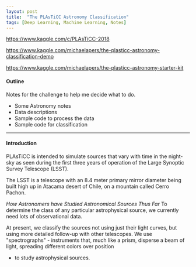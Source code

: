 ```yaml
---
layout: post
title:  "The PLAsTiCC Astronomy Classification"
tags: [Deep Learning, Machine Learning, Notes]
---
```


https://www.kaggle.com/c/PLAsTiCC-2018

https://www.kaggle.com/michaelapers/the-plasticc-astronomy-classification-demo

https://www.kaggle.com/michaelapers/the-plasticc-astronomy-starter-kit

#### Outline

Notes for the challenge to help me decide what to do.

* Some Astronomy notes
* Data descriptions
* Sample code to process the data
* Sample code for classification

---

#### Introduction

PLAsTiCC is intended to simulate sources that vary with 
time in the night-sky as seen during the first three 
years of operation of the Large Synoptic Survey Telescope (LSST).

The LSST is a telescope with an 8.4 meter primary mirror diameter being built high up 
in Atacama desert of Chile, on a mountain called Cerro Pachon.

*How Astronomers have Studied Astronomical Sources Thus Far*
To determine the class of any particular astrophysical source, we currently need lots of observational data.

At present, we classify the sources not using just their light 
curves, but using more detailed follow-up with other telescopes. 
We use "spectrographs" - instruments that, much like a prism, 
disperse a beam of light, spreading different colors over position 
- to study astrophysical sources.

